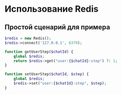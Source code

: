 # Использование Redis

## Простой сценарий для примера

```php
$redis = new Redis();
$redis->connect('127.0.0.1', 6379);

function getUserStep($chatId) {
    global $redis;
    return $redis->get("user:{$chatId}:step") ?: 1;
}

function setUserStep($chatId, $step) {
    global $redis;
    $redis->set("user:{$chatId}:step", $step);
}
```